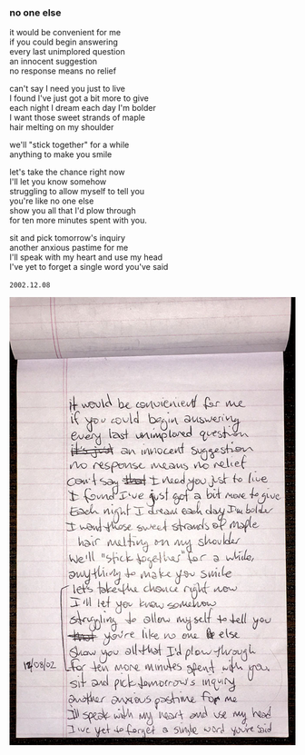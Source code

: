 ### no one else

it would be convenient for me \
if you could begin answering \
every last unimplored question \
an innocent suggestion \
no response means no relief

can't say I need you just to live \
I found I've just got a bit more to give \
each night I dream each day I'm bolder \
I want those sweet strands of maple \
hair melting on my shoulder

we'll "stick together" for a while \
anything to make you smile

let's take the chance right now \
I'll let you know somehow \
struggling to allow myself to tell you \
you're like no one else \
show you all that I'd plow through \
for ten more minutes spent with you.

sit and pick tomorrow's inquiry \
another anxious pastime for me \
I'll speak with my heart and use my head \
I've yet to forget a single word you've said

`2002.12.08`

![image](01.no-one-else.jpg)
